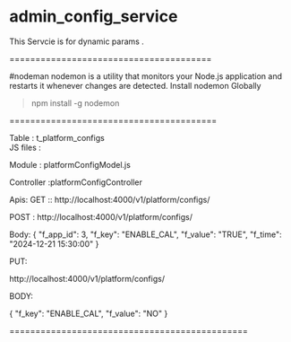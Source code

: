 # admin_config_service
This Servcie is for dynamic params .

=======================================


#nodeman
nodemon is a utility that monitors your Node.js application and restarts it whenever changes are detected.
Install nodemon Globally
> npm install -g nodemon

========================================


Table : t_platform_configs  
JS files :

 Module : platformConfigModel.js 
 
 Controller :platformConfigController

Apis:
GET :: http://localhost:4000/v1/platform/configs/

POST : http://localhost:4000/v1/platform/configs/



Body:
{
  "f_app_id": 3,
  "f_key": "ENABLE_CAL",
  "f_value": "TRUE",
  "f_time": "2024-12-21 15:30:00"
}


PUT:

http://localhost:4000/v1/platform/configs/

BODY:

{
  "f_key": "ENABLE_CAL",
  "f_value": "NO"
}



==============================================
